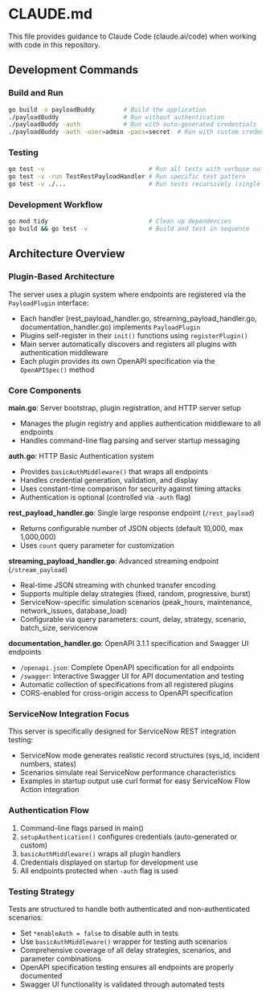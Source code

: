 # CLAUDE.md

This file provides guidance to Claude Code (claude.ai/code) when working with code in this repository.

## Development Commands

### Build and Run
```bash
go build -o payloadBuddy        # Build the application
./payloadBuddy                  # Run without authentication
./payloadBuddy -auth            # Run with auto-generated credentials
./payloadBuddy -auth -user=admin -pass=secret  # Run with custom credentials
```

### Testing
```bash
go test -v                             # Run all tests with verbose output
go test -v -run TestRestPayloadHandler # Run specific test pattern
go test -v ./...                       # Run tests recursively (single package project)
```

### Development Workflow
```bash
go mod tidy                            # Clean up dependencies
go build && go test -v                 # Build and test in sequence
```

## Architecture Overview

### Plugin-Based Architecture
The server uses a plugin system where endpoints are registered via the `PayloadPlugin` interface:
- Each handler (rest_payload_handler.go, streaming_payload_handler.go, documentation_handler.go) implements `PayloadPlugin`
- Plugins self-register in their `init()` functions using `registerPlugin()`
- Main server automatically discovers and registers all plugins with authentication middleware
- Each plugin provides its own OpenAPI specification via the `OpenAPISpec()` method

### Core Components

**main.go**: Server bootstrap, plugin registration, and HTTP server setup
- Manages the plugin registry and applies authentication middleware to all endpoints
- Handles command-line flag parsing and server startup messaging

**auth.go**: HTTP Basic Authentication system
- Provides `basicAuthMiddleware()` that wraps all endpoints
- Handles credential generation, validation, and display
- Uses constant-time comparison for security against timing attacks
- Authentication is optional (controlled via `-auth` flag)

**rest_payload_handler.go**: Single large response endpoint (`/rest_payload`)
- Returns configurable number of JSON objects (default 10,000, max 1,000,000)
- Uses `count` query parameter for customization

**streaming_payload_handler.go**: Advanced streaming endpoint (`/stream_payload`)
- Real-time JSON streaming with chunked transfer encoding
- Supports multiple delay strategies (fixed, random, progressive, burst)
- ServiceNow-specific simulation scenarios (peak_hours, maintenance, network_issues, database_load)
- Configurable via query parameters: count, delay, strategy, scenario, batch_size, servicenow

**documentation_handler.go**: OpenAPI 3.1.1 specification and Swagger UI endpoints
- `/openapi.json`: Complete OpenAPI specification for all endpoints
- `/swagger`: Interactive Swagger UI for API documentation and testing
- Automatic collection of specifications from all registered plugins
- CORS-enabled for cross-origin access to OpenAPI specification

### ServiceNow Integration Focus
This server is specifically designed for ServiceNow REST integration testing:
- ServiceNow mode generates realistic record structures (sys_id, incident numbers, states)
- Scenarios simulate real ServiceNow performance characteristics
- Examples in startup output use curl format for easy ServiceNow Flow Action integration

### Authentication Flow
1. Command-line flags parsed in main()
2. `setupAuthentication()` configures credentials (auto-generated or custom)
3. `basicAuthMiddleware()` wraps all plugin handlers
4. Credentials displayed on startup for development use
5. All endpoints protected when `-auth` flag is used

### Testing Strategy
Tests are structured to handle both authenticated and non-authenticated scenarios:
- Set `*enableAuth = false` to disable auth in tests
- Use `basicAuthMiddleware()` wrapper for testing auth scenarios
- Comprehensive coverage of all delay strategies, scenarios, and parameter combinations
- OpenAPI specification testing ensures all endpoints are properly documented
- Swagger UI functionality is validated through automated tests